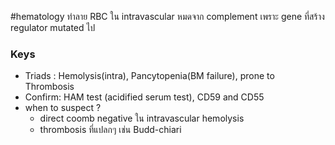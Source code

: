 #hematology
ทำลาย RBC ใน intravascular หมดจาก complement เพราะ gene ที่สร้าง regulator mutated ไป

### Keys
- Triads : Hemolysis(intra), Pancytopenia(BM failure), prone to Thrombosis
- Confirm: HAM test (acidified serum test), CD59 and CD55
- when to suspect ?
	- direct coomb negative ใน intravascular hemolysis
	- thrombosis ที่แปลกๆ เช่น Budd-chiari 

